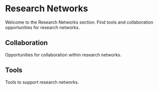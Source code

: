 # Research Networks

Welcome to the Research Networks section. Find tools and collaboration opportunities for research networks.

## Collaboration
Opportunities for collaboration within research networks.

## Tools
Tools to support research networks.
